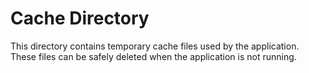# Cache Directory

This directory contains temporary cache files used by the application.
These files can be safely deleted when the application is not running.